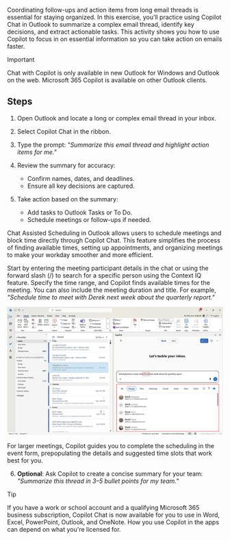 Coordinating follow-ups and action items from long email threads is essential for staying organized. In this exercise, you’ll practice using Copilot Chat in Outlook to summarize a complex email thread, identify key decisions, and extract actionable tasks. This activity shows you how to use Copilot to focus in on essential information so you can take action on emails faster.

> [!IMPORTANT]
> Chat with Copilot is only available in new Outlook for Windows and Outlook on the web. Microsoft 365 Copilot is available on other Outlook clients.

## Steps

1. Open Outlook and locate a long or complex email thread in your inbox.

2. Select Copilot Chat in the ribbon.

3. Type the prompt:
*"Summarize this email thread and highlight action items for me."*

4. Review the summary for accuracy:

   - Confirm names, dates, and deadlines.
   - Ensure all key decisions are captured.

5. Take action based on the summary:

   - Add tasks to Outlook Tasks or To Do.
   - Schedule meetings or follow-ups if needed.

Chat Assisted Scheduling in Outlook allows users to schedule meetings and block time directly through Copilot Chat. This feature simplifies the process of finding available times, setting up appointments, and organizing meetings to make your workday smoother and more efficient.

Start by entering the meeting participant details in the chat or using the forward slash (/) to search for a specific person using the Context IQ feature. Specify the time range, and Copilot finds available times for the meeting. You can also include the meeting duration and title. For example, *"Schedule time to meet with Derek next week about the quarterly report."*

[![A screenshot of a Copilot Chat search for a specific person using the Context IQ feature in Microsoft Outlook.](../media/slash-name-inline.png)](../media/slash-name-expanded.png")

For larger meetings, Copilot​​​​​​​ guides you to complete the scheduling in the event form, prepopulating the details and suggested time slots that work best for you.​​​​​

6. **Optional**: Ask Copilot to create a concise summary for your team:
*"Summarize this thread in 3–5 bullet points for my team."*

> [!TIP]
> ​​​​​​​If you have a work or school account and a qualifying Microsoft 365 business subscription, Copilot Chat is now available for you to use in Word, Excel, PowerPoint, Outlook, and OneNote. How you use Copilot in the apps can depend on what you're licensed for.